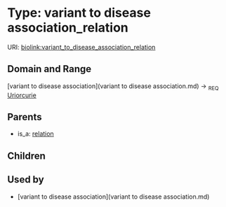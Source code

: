 
# Type: variant to disease association_relation




URI: [biolink:variant_to_disease_association_relation](https://w3id.org/biolink/vocab/variant_to_disease_association_relation)


## Domain and Range

[variant to disease association](variant to disease association.md) ->  <sub>REQ</sub> [Uriorcurie](type/Uriorcurie.md)

## Parents

 *  is_a: [relation](relation.md)

## Children


## Used by

 * [variant to disease association](variant to disease association.md)
